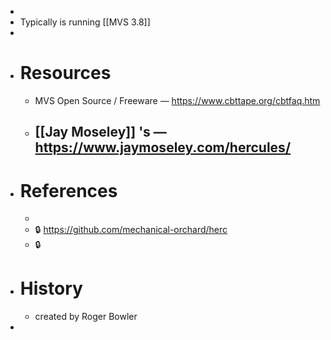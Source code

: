 -
- Typically is running [[MVS 3.8]]
-
- # Resources
	- MVS Open Source / Freeware — https://www.cbttape.org/cbtfaq.htm
	- [[Jay Moseley]] 's — https://www.jaymoseley.com/hercules/
		-
- # References
	-
	- 🔒 https://github.com/mechanical-orchard/herc
	- 🔒
- # History
	- created by Roger Bowler
-
